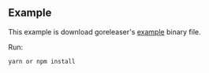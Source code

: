 ## Example

This example is download goreleaser's [example](https://github.com/goreleaser/example/releases/tag/v1.3.0) binary file.

Run:
```shell
yarn or npm install
```
